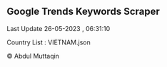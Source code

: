 

## Google Trends Keywords Scraper 
 
Last Update 26-05-2023 , 06:31:10

Country List :
VIETNAM.json



© Abdul Muttaqin 
